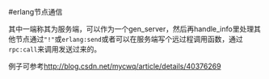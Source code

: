 #erlang节点通信

其中一端称其为服务端，可以作为一个gen_server，然后再handle_info里处理其他节点通过`"!"`或`erlang:send`或者可以在服务端写个远过程调用函数，通过`rpc:call`来调用发送过来的。

例子可参考<http://blog.csdn.net/mycwq/article/details/40376269>